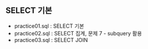 
## SELECT 기본 
- practice01.sql : SELECT 기본
- practice02.sql : SELECT 집계, 문제 7 - subquery 활용 
- practice03.sql : SELECT JOIN